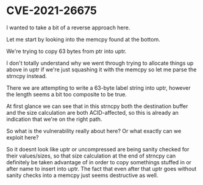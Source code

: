 # CVE-2021-26675

I wanted to take a bit of a reverse approach here.

Let me start by looking into the memcpy found at the bottom.

We're trying to copy 63 bytes from ptr into uptr.

I don't totally understand why we went through trying to allocate things up above in uptr if we're just squashing it with the memcpy so let me parse the strncpy instead.

There we are attempting to write a 63-byte label string into uptr, however the length seems a bit too composite to be true.

At first glance we can see that in this strncpy both the destination buffer and the size calculation are both ACID-affected, so this is already an indication that we're on the right path.

So what is the vulnerability really about here? Or what exactly can we exploit here?

So it doesnt look like uptr or uncompressed are being sanity checked for their values/sizes, so that size calculation at the end of strncpy can definitely be taken advantage of in order to copy somethings stuffed in or after name to insert into uptr. The fact that even after that uptr goes without sanity checks into a memcpy just seems destructive as well.
